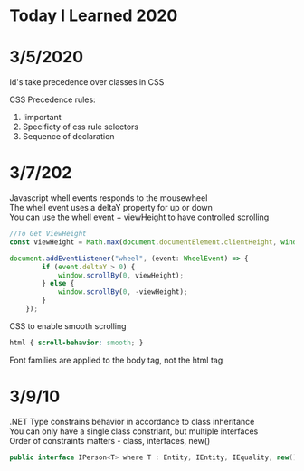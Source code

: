 # Today I Learned 2020

# 3/5/2020
Id's take precedence over classes in CSS  

CSS Precedence rules:
1. !important
2. Specificty of css rule selectors
3. Sequence of declaration

# 3/7/202
Javascript whell events responds to the mousewheel  
The whell event uses a deltaY property for up or down  
You can use the whell event + viewHeight to have controlled scrolling  

```typescript
//To Get ViewHeight
const viewHeight = Math.max(document.documentElement.clientHeight, window.innerHeight || 0);

document.addEventListener("wheel", (event: WheelEvent) => {
        if (event.deltaY > 0) {
            window.scrollBy(0, viewHeight);
        } else {
            window.scrollBy(0, -viewHeight);
        }
    });
```

CSS to enable smooth scrolling
```css
html { scroll-behavior: smooth; } 
```  

Font families are applied to the body tag, not the html tag  

# 3/9/10

.NET Type constrains behavior in accordance to class inheritance  
You can only have a single class constriant, but multiple interfaces  
Order of constraints matters - class, interfaces, new()  

```csharp
public interface IPerson<T> where T : Entity, IEntity, IEquality, new()
```

